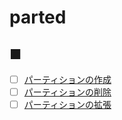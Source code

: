 # parted
## ■
- [ ] [パーティションの作成](create_partition)
- [ ] [パーティションの削除](delete_partition)
- [ ] [パーティションの拡張](extend_partition)
